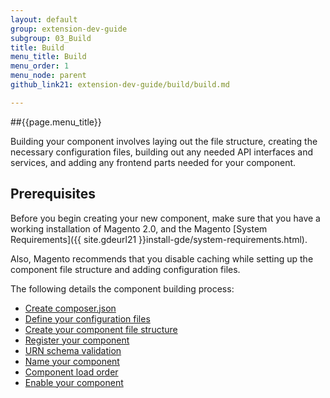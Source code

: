 ```yaml
---
layout: default
group: extension-dev-guide
subgroup: 03_Build
title: Build
menu_title: Build
menu_order: 1
menu_node: parent
github_link21: extension-dev-guide/build/build.md

---
```


##{{page.menu_title}}

Building your component involves laying out the file structure, creating the necessary configuration files, building out any needed API interfaces and services, and adding any frontend parts needed for your component.

<h2 id="create-component-basics">Prerequisites</h2>
Before you begin creating your new component, make sure that you have a working installation of Magento 2.0, and the Magento [System Requirements]({{ site.gdeurl21 }}install-gde/system-requirements.html).

Also, Magento recommends that you disable caching while setting up the component file structure and adding configuration files.

The following details the component building process:

*	[Create composer.json]({{site.gdeurl21}}extension-dev-guide/build/composer-integration.html)
*	[Define your configuration files]({{site.gdeurl21}}extension-dev-guide/build/required-configuration-files.html)
*	[Create your component file structure]({{site.gdeurl21}}extension-dev-guide/build/module-file-structure.html)
*	[Register your component]({{site.gdeurl21}}extension-dev-guide/build/component-registration.html)
*	[URN schema validation]({{site.gdeurl21}}extension-dev-guide/build/XSD-XML-validation.html)
*	[Name your component]({{site.gdeurl21}}extension-dev-guide/build/create_component.html)
*	[Component load order]({{site.gdeurl21}}extension-dev-guide/build/module-load-order.html)
*	[Enable your component]({{site.gdeurl21}}extension-dev-guide/build/enable-module.html)
